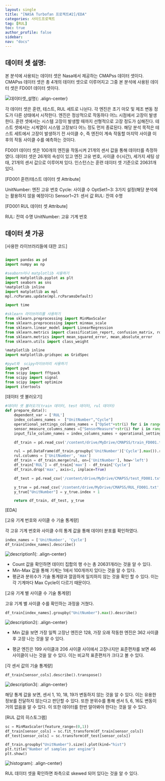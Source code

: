 ```yaml
---
layout: single
title: "[NASA Turbofan 프로젝트#2]/EDA"
categories: 사이드프로젝트
tag: [RUL]
toc: true
author_profile: false
sidebar:
nav: "docs"
---
```


## 데이터 셋 설명:

본 분석에 사용되는 데이터 셋은 Nasa에서 제공하는 CMAPss 데이터 셋이다. CMAPss 데이터 셋은 총 4개의 데이터 셋으로 이루어지고 그중 본 분석에 사용된 데이터 셋은 FD001 데이터 셋이다.

![데이터셋_설명]({{site.url}}/images/2023-10-15-NasaTurbofan/데이터셋_설명.png){: .align-center}

각 데이터 셋은 훈련, 테스트, RUL 세트로 나뉜다. 각 엔진은 초기 마모 및 제조 변동 정도가 다른 상태에서 시작한다. 엔진은 정상적으로 작동하다 어느 시점에서 고장이 발생한다. 훈련 셋에서는 시스템 고장이 발생할 때까지 선형적으로 고장 정도가 심해진다. 테스트 셋에서는 시계열이 시스템 고장보다 어느 정도 먼저 종료된다. 해당 분석 목적은 테스트 세트에서 고장이 발생하기 전 사이클 수, 즉 엔진이 계속 작동할 마지막 사이클 이후의 작동 사이클 수를 예측하는 것이다.

FD001 데이터 셋은 100개의 엔진을 작동시켜 21개의 센서 값을 통해 데이터를 측정하였다. 데이터 셋은 26개의 속성이 있고 엔진 고유 번호, 사이클 수(시간), 세가지 세팅 상태, 21개의 센서 값으로 이루어져 있다. 인스턴스는 훈련 데이터 셋 기준으로 20631개 있다.

[FD001 훈련/테스트 데이터 셋 Attribute]

UnitNumber: 엔진 고유 번호
Cycle: 사이클 수
OptSet1~3: 3가지 설정(해당 분석에는 활용하지 않을 예정이다)
Sensor1~21: 센서 값
RUL: 잔여 수명

[FD001 RUL 데이터 셋 Attribute]

RUL: 잔여 수명
UnitNumber: 고유 기계 번호

## 데이터 셋 가공

[사용한 라이브러리들에 대한 코드]

```python

import pandas as pd
import numpy as np

#seaborn이나 matplotlib 사용하기
import matplotlib.pyplot as plt
import seaborn as sns
%matplotlib inline
import matplotlib as mpl
mpl.rcParams.update(mpl.rcParamsDefault)

import time

#sklearn 라이브러리를 사용하기
from sklearn.preprocessing import MinMaxScaler
from sklearn.preprocessing import minmax_scale
from sklearn.linear_model import LinearRegression
from sklearn.metrics import classification_report, confusion_matrix, roc_curve
from sklearn.metrics import mean_squared_error, mean_absolute_error
from sklearn.utils import class_weight

%matplotlib inline
import matplotlib.gridspec as GridSpec

#pywt와  scipy라이브러리 사용하기
import pywt
from scipy import fftpack
from scipy import signal
from scipy import optimize
import itertools
```

[데이터 셋 불러오기]

```python
#데이터 셋 불러오기(train 데이터, test 데이터, rul 데이터)
def prepare_data():
    dependent_var = ['RUL']
    index_columns_names =  ["UnitNumber","Cycle"]
    operational_settings_columns_names = ["OpSet"+str(i) for i in range(1,4)]
    sensor_measure_columns_names =["SensorMeasure"+str(i) for i in range(1,22)]
    input_file_column_names = index_columns_names + operational_settings_columns_names + sensor_measure_columns_names

    df_train = pd.read_csv('/content/drive/MyDrive/CMAPSS/train_FD001.txt',delim_whitespace=True,names=input_file_column_names)

    rul = pd.DataFrame(df_train.groupby('UnitNumber')['Cycle'].max()).reset_index()
    rul.columns = ['UnitNumber', 'max']
    df_train = df_train.merge(rul, on=['UnitNumber'], how='left')
    df_train['RUL'] = df_train['max'] - df_train['Cycle']
    df_train.drop('max', axis=1, inplace=True)

    df_test = pd.read_csv('/content/drive/MyDrive/CMAPSS/test_FD001.txt', delim_whitespace=True, names=input_file_column_names)

    y_true = pd.read_csv('/content/drive/MyDrive/CMAPSS/RUL_FD001.txt', delim_whitespace=True,names=["RUL"])
    y_true["UnitNumber"] = y_true.index + 1

    return df_train, df_test, y_true
```

[EDA]

[고유 기계 번호와 사이클 수 기술 통계량]

각 고유 기계 번호와 사이클 수의 통계 값을 통해 데이터 분포를 확인하였다.

```python
index_names = ['UnitNumber', 'Cycle']
df_train[index_names].describe()
```

![description1]({{site.url}}/images/2023-10-15-NasaTurbofan/eda_decription.png){: .align-center}

- Count 값을 확인하면 데이터 집합의 행 수는 총 20631개라는 것을 알 수 있다.
- Min-Max 값을 통해 기계는 1에서 100개까지 있다는 것을 알 수 있다.
- 평균과 분위수가 기술 통계량과 깔끔하게 일치하지 않는 것을 확인 할 수 있다. 이는 각 기계마다 Max Cycle이 다르기 때문이다.

[고유 기계 별 사이클 수 기술 통계량]

고유 기계 별 사이클 수를 확인하는 과정을 거쳤다.

```python
df_train[index_names].groupby("UnitNumber").max().describe()
```

![description2]({{site.url}}/images/2023-10-15-NasaTurbofan/eda_decription1.png){: .align-center}

- Min 값을 보면 가장 일찍 고장난 엔진은 128, 가장 오래 작동한 엔진은 362 사이클 후 고장 나는 것을 알 수 있다.

- 평균 엔진은 199 사이클과 206 사이클 사이에서 고장나지만 표준편차를 보면 46 사이클이 나는 것을 알 수 있다. 이는 비교적 표준편차가 크다고 볼 수 있다.

[각 센서 값의 기술 통계량]

```python
df_train[sensor_cols].describe().transpose()
```

![description3]({{site.url}}/images/2023-10-15-NasaTurbofan/eda_decription3.png){: .align-center}

해당 통계 값을 보면, 센서 1, 10, 18, 19가 변동하지 않는 것을 알 수 있다. 이는 유용한 정보를 전달하지 않는다고 판단할 수 있다. 또한 분위수를 통해 센서 5, 6, 16도 변동이 거의 없음을 알 수 있다. 이 또한 데이터를 한번 알아봐야 한다는 것을 알 수 있다.

[RUL 값의 히스토그램]

```python
sc = MinMaxScaler(feature_range=(0,1))
df_train[sensor_cols] = sc.fit_transform(df_train[sensor_cols])
df_test[sensor_cols] = sc.transform(df_test[sensor_cols])
```

```python
df_train.groupby("UnitNumber").size().plot(kind="hist")
plt.title("Number of samples per engine")
plt.show()
```

![histogram]({{site.url}}/images/2023-10-15-NasaTurbofan/histogram.png){: .align-center}

RUL 데이터 셋을 확인하면 좌측으로 skewed 되어 있다는 것을 알 수 있다.
